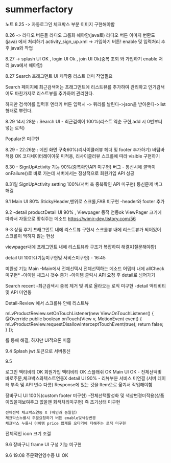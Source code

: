 # summerfactory
 

노트 
8.25 -> 자동로그인 체크박스 부분 이미지 구현해야함

8.26 ->	라디오 버튼들 라디오 그룹화 해야함(java로) 라디오 버튼 이미지 변환도 (java) 에서 처리하기
	activity_sign_up.xml -> 가입하기 버튼! enable 및 입력처리 추후 java와 작업

8.27 -> splash UI OK , login UI Ok , join UI Ok(중복 조회 와 가입하기 enable 처리 java에서 해야함)

8.27 Search 프래그먼트 UI 제작중 리스트 더미 작업필요


Search 페이지에 최근검색어는 프래그먼트에 리스트뷰를 추가하여 관리하고 인기검색어도 마찬가지로 리스트뷰를 추가하여 관리한다.

하지만 검색어를 입력후 엔터키 버튼 입력시 -> 쿼리를 날린다->json을 받아온다->list형태로 뿌린다.

8.29 14시 28분 :  Search UI - 최근검색어 100%(리스트 역순 구현,add 시 0번부터 넣는 로직)

Popular은 미구현

8.29 - 22:26분 : 메인 화면 구축60%(리사이클러뷰 헤더 및 footer 추가하기) 바텀바 적용 OK
코디네이터레이아웃 미적용, 리사이클러뷰 스크롤에 따라 visible 구현하기

8.30 - SignUpActivity 기능 90%(중복확인API 미구현)
버그 - 통신시에 콜백이 onFailure()로 바로 가는데 서버에서는 정상적으로 회원가입 API 성공

8.31일 SignUpActivity setting 100%(서버 측  중복확인 API 미구현)
통신문제 버그 해결
 

9.1 Main UI 80% StickyHeader,맨위로 스크롤,FAB 미구현
-header와 footer 추가

9.2 -detail productDetail UI 90% , Viewpager 동적 연동ok
ViewPager 크기에 따라서 자동으로 맞춰주는 메소드
https://wimir-dev.tistory.com/56 

9-3 상품 후기 프래그먼트 내에 리스트뷰 구현시 스크롤뷰 내에 리스트뷰가 되어있어 스크롤이 먹히지 않는 현상

viewpager내에 프래그먼트 내에 리스트뷰라 구조가 복잡하여 해결X(질문해야함)

detail UI 100%(기능미구현및 서비스미구현) - 16:45

미완성 기능
Main
-Main에서 전체선택시 전체선택하는 메소드 어댑터 내에 allCheck 미구현*
-아이템 체크시 갯수 증가
-아이템 클릭시 API 요청 후 detail로 넘어가기 

Search
 recent 
  -최근검색시 중복 제거 및 위로 올라오는 로직 미구현
  -detail 액티비티 및 API 미연동


Detail-Review 에서 스크롤뷰 안에 리스트뷰

 mLvProductReview.setOnTouchListener(new View.OnTouchListener() {
            @Override
            public boolean onTouch(View v, MotionEvent event) {
                mLvProductReview.requestDisallowInterceptTouchEvent(true);
                return false;
            }
        });


를 통해 해결, 하지만 UI적으론 미흡


9.4 
Splash jwt 토큰으로 서버통신

9.5



로그인 액티비티 OK
회원가입 액티비티 OK 
스플래쉬 OK
Main UI OK - 전체선택및 바로주문,체크박스와텍스트연동X
detail UI 90% - 리뷰부분 서비스 미연결 (서버 데이터 부족 및 API 변수 다름)
Response에 있는 것을 Item으로 옮겨서 작업해야함

장바구니 UI 100%(custom footer 미구현)
 -전체선택활성화 및 색상변경미적용(상품이있을때보여주고 없을땐 회색처리미구현)
	즉 초기상태 미구현

	전체선택 체크박스연동 X (메인과 동일함)
	체크박스누를시 주문요청하기 버튼 enable및색상변경
	체크박스 누를시 아이템 price 합계를 오다가에 더해주는 로직 미구현


전체적인 icon 크기 조절 

9.6 장바구니 frame UI 구성 기능 미구현

9.6 19:08 주문확인영수증 UI OK
